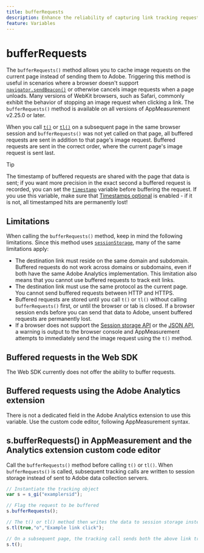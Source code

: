 ```yaml
---
title: bufferRequests
description: Enhance the reliability of capturing link tracking requests for browsers that immediately unload the page.
feature: Variables
---
```

# bufferRequests

The `bufferRequests()` method allows you to cache image requests on the current page instead of sending them to Adobe. Triggering this method is useful in scenarios where a browser doesn't support [`navigator.sendBeacon()`](https://developer.mozilla.org/en-US/docs/Web/API/Navigator/sendBeacon) or otherwise cancels image requests when a page unloads. Many versions of WebKit browsers, such as Safari, commonly exhibit the behavior of stopping an image request when clicking a link. The `bufferRequests()` method is available on all versions of AppMeasurement v2.25.0 or later.

When you call [`t()`](t-method.md) or [`tl()`](tl-method.md) on a subsequent page in the same browser session and `bufferRequests()` was not yet called on that page, all buffered requests are sent in addition to that page's image request. Buffered requests are sent in the correct order, where the current page's image request is sent last.

>[!TIP]
>
>The timestamp of buffered requests are shared with the page that data is sent; if you want more precision in the exact second a buffered request is recorded, you can set the [`timestamp`](../page-vars/timestamp.md) variable before buffering the request. If you use this variable, make sure that [Timestamps optional](/help/technotes/timestamps-optional.md) is enabled - if it is not, all timestamped hits are permanently lost!

## Limitations

When calling the `bufferRequests()` method, keep in mind the following limitations. Since this method uses [`sessionStorage`](https://developer.mozilla.org/en-US/docs/Web/API/Web_Storage_API), many of the same limitations apply:

* The destination link must reside on the same domain and subdomain. Buffered requests do not work across domains or subdomains, even if both have the same Adobe Analytics implementation. This limitation also means that you cannot use buffered requests to track exit links.
* The destination link must use the same protocol as the current page. You cannot send buffered requests between HTTP and HTTPS.
* Buffered requests are stored until you call `t()` or `tl()` without calling `bufferRequests()` first, or until the browser or tab is closed. If a browser session ends before you can send that data to Adobe, unsent buffered requests are permanently lost.
* If a browser does not support the [Session storage API](https://developer.mozilla.org/en-US/docs/Web/API/Web_Storage_API) or the [JSON API](https://developer.mozilla.org/en-US/docs/Web/JavaScript/Reference/Global_Objects/JSON), a warning is output to the browser console and AppMeasurement attempts to immediately send the image request using the `t()` method.

## Buffered requests in the Web SDK

The Web SDK currently does not offer the ability to buffer requests.

## Buffered requests using the Adobe Analytics extension

There is not a dedicated field in the Adobe Analytics extension to use this variable. Use the custom code editor, following AppMeasurement syntax.

## s.bufferRequests() in AppMeasurement and the Analytics extension custom code editor

Call the `bufferRequests()` method before calling `t()` or `tl()`. When `bufferRequests()` is called, subsequent tracking calls are written to session storage instead of sent to Adobe data collection servers.

```js
// Instantiate the tracking object
var s = s_gi("examplersid");

// Flag the request to be buffered
s.bufferRequests();

// The t() or tl() method then writes the data to session storage instead of sending it to Adobe
s.tl(true,"o","Example link click");

// On a subsequent page, the tracking call sends both the above link tracking call and the page view call
s.t();
```

<!-- TODO: insert a link to this page in AppMeasurement release notes, and also add content to Analytics release notes -->